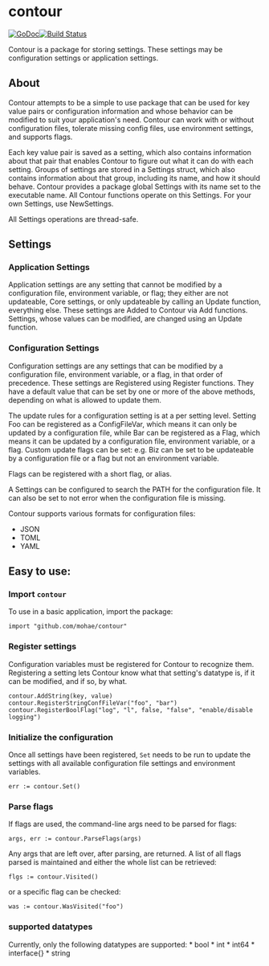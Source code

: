 contour
=======
[![GoDoc](https://godoc.org/github.com/mohae/contour?status.svg)](https://godoc.org/github.com/mohae/contour)[![Build Status](https://travis-ci.org/mohae/contour.png)](https://travis-ci.org/mohae/contour)

Contour is a package for storing settings. These settings may be configuration settings or application settings.

## About
Contour attempts to be a simple to use package that can be used for key value pairs or configuration information and whose behavior can be modified to suit your application's need.  Contour can work with or without configuration files, tolerate missing config files, use environment settings, and supports flags.

Each key value pair is saved as a setting, which also contains information about that pair that enables Contour to figure out what it can do with each setting. Groups of settings are stored in a Settings struct, which also contains information about that group, including its name, and how it should behave. Contour provides a package global Settings with its name set to the executable name. All Contour functions operate on this Settings. For your own Settings, use NewSettings.

All Settings operations are thread-safe.

## Settings

### Application Settings
Application settings are any setting that cannot be modified by a configuration file, environment variable, or flag; they either are not updateable, Core settings, or only updateable by calling an Update function, everything else. These settings are Added to Contour via Add functions. Settings, whose values can be modified, are changed using an Update function.

### Configuration Settings
Configuration settings are any settings that can be modified by a configuration file, environment variable, or a flag, in that order of precedence. These settings are Registered using Register functions. They have a default value that can be set by one or more of the above methods, depending on what is allowed to update them.

The update rules for a configuration setting is at a per setting level. Setting Foo can be registered as a ConfigFileVar, which means it can only be updated by a configuration file, while Bar can be registered as a Flag, which means it can be updated by a configuration file, environment variable, or a flag. Custom update flags can be set: e.g. Biz can be set to be updateable by a configuration file or a flag but not an environment variable.

Flags can be registered with a short flag, or alias.

A Settings can be configured to search the PATH for the configuration file. It can also be set to not error when the configuration file is missing.

Contour supports various formats for configuration files:

* JSON
* TOML
* YAML


## Easy to use:
### Import `contour`
To use in a basic application, import the package:

	import "github.com/mohae/contour"

### Register settings
Configuration variables must be registered for Contour to recognize them. Registering a setting lets Contour know what that setting's datatype is, if it can be modified, and if so, by what.

    contour.AddString(key, value)
    contour.RegisterStringConfFileVar("foo", "bar")
    contour.RegisterBoolFlag("log", "l", false, "false", "enable/disable logging")

### Initialize the configuration
Once all settings have been registered, `Set` needs to be run to update the settings with all available configuration file settings and environment variables.

    err := contour.Set()

### Parse flags
If flags are used, the command-line args need to be parsed for flags:

    args, err := contour.ParseFlags(args)

Any args that are left over, after parsing, are returned. A list of all flags parsed is maintained and either the whole list can be retrieved:

    flgs := contour.Visited()

or a specific flag can be checked:

    was := contour.WasVisited("foo")

### supported datatypes
Currently, only the following datatypes are supported:
	* bool
	* int
	* int64
	* interface{}
	* string
